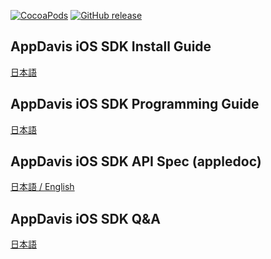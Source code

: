 [![CocoaPods](https://img.shields.io/cocoapods/v/AppDavis-iOS-SDK.svg)][pods]
[![GitHub release](http://img.shields.io/github/release/mtburn/MTBurn-iOS-SDK-Install-Guide.svg?style=flat-square)][release]

[release]: https://github.com/mtburn/MTBurn-iOS-SDK-Install-Guide/releases
[pods]: https://cocoapods.org/pods/AppDavis-iOS-SDK

## AppDavis iOS SDK Install Guide

[日本語](Install_SDK_Guide.md)

## AppDavis iOS SDK Programming Guide

[日本語](Programming_Guide.md)

## AppDavis iOS SDK API Spec (appledoc)

[日本語 / English](http://mtburn.github.io/MTBurn-iOS-SDK-Install-Guide/appledoc/latest/)

## AppDavis iOS SDK Q&A

[日本語](QA.md)
